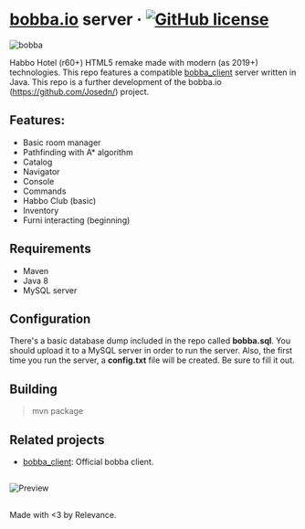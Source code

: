 
# [bobba.io](https://bobba.io/) server &middot; [![GitHub license](https://img.shields.io/badge/license-GNU-blue.svg)](https://github.com/josedn/bobba_client/blob/master/LICENSE)
![bobba](https://i.imgur.com/wGITX22.png)

Habbo Hotel (r60+) HTML5 remake made with modern (as 2019+) technologies.
This repo features a compatible [bobba_client](https://github.com/Josedn/bobba_client) server written in Java.
This repo is a further development of the bobba.io (https://github.com/Josedn/) project.

## Features:
* Basic room manager
* Pathfinding with A* algorithm
* Catalog
* Navigator
* Console
* Commands
* Habbo Club (basic)
* Inventory
* Furni interacting (beginning) 

## Requirements
* Maven
* Java 8
* MySQL server
  
## Configuration
There's a basic database dump included in the repo called **bobba.sql**. You should upload it to a MySQL server in order to run the server.
Also, the first time you run the server, a **config.txt** file will be created. Be sure to fill it out.

## Building
> mvn package

## Related projects
* [bobba_client](https://github.com/Josedn/bobba_client): Official bobba client.

##
![Preview]([https://i.imgur.com/Z9VAHC5_d.webp?maxwidth=760&fidelity=grand])
##
Made with <3 by Relevance.
